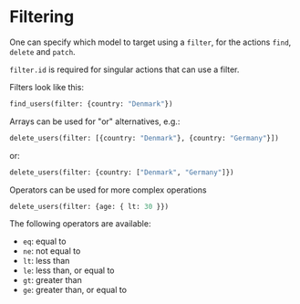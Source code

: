 # Filtering

One can specify which model to target using a `filter`, for the actions
`find`, `delete` and `patch`.

`filter.id` is required for singular actions that can use a filter.

Filters look like this:

```graphql
find_users(filter: {country: "Denmark"})
```

Arrays can be used for "or" alternatives, e.g.:

```graphql
delete_users(filter: [{country: "Denmark"}, {country: "Germany"}])
```

or:

```graphql
delete_users(filter: {country: ["Denmark", "Germany"]})
```

Operators can be used for more complex operations

```graphql
delete_users(filter: {age: { lt: 30 }})
```

The following operators are available:
  - `eq`: equal to
  - `ne`: not equal to
  - `lt`: less than
  - `le`: less than, or equal to
  - `gt`: greater than
  - `ge`: greater than, or equal to
